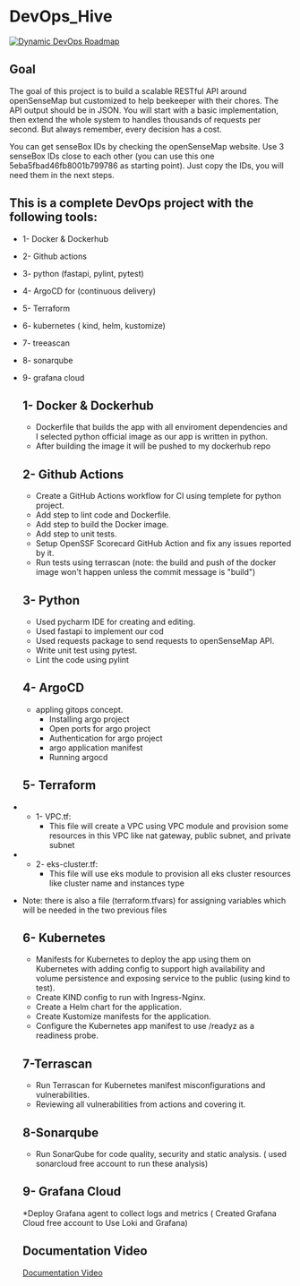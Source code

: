# DevOps_Hive
[![Dynamic DevOps Roadmap](https://devopshive.net/badges/dynamic-devops-roadmap.svg)](https://github.com/DevOpsHiveHQ/dynamic-devops-roadmap)

## Goal
The goal of this project is to build a scalable RESTful API around openSenseMap but customized to help beekeeper with their chores. The API output should be in JSON. You will start with a basic implementation, then extend the whole system to handles thousands of requests per second. But always remember, every decision has a cost.

You can get senseBox IDs by checking the openSenseMap website. Use 3 senseBox IDs close to each other (you can use this one 5eba5fbad46fb8001b799786 as starting point). Just copy the IDs, you will need them in the next steps.


## This is a complete DevOps project with the following tools:
* 1- Docker & Dockerhub
* 2- Github actions
* 3- python (fastapi, pylint, pytest)
* 4- ArgoCD for (continuous delivery)
* 5- Terraform
* 6- kubernetes ( kind, helm, kustomize) 
* 7- treeascan 
* 8- sonarqube
* 9- grafana cloud 


  ## 1- Docker & Dockerhub
  * Dockerfile that builds the app with all enviroment dependencies and I selected python official image as our app is written in python.
  * After building the image it will be pushed to my dockerhub repo 

  ## 2- Github Actions
  * Create a GitHub Actions workflow for CI using templete for python project.
  * Add step to lint code and Dockerfile.
  * Add step to build the Docker image.
  * Add step to unit tests.
  * Setup OpenSSF Scorecard GitHub Action and fix any issues reported by it.
  * Run tests using terrascan
    (note: the build and push of the docker image won't happen unless the commit message is "build")
 
  ## 3- Python
  * Used pycharm IDE for creating and editing.
  * Used fastapi to implement our cod
  * Used requests package to send requests to openSenseMap API.
  * Write unit test using pytest.
  * Lint the code using pylint 

  ## 4- ArgoCD
  * appling gitops concept.
    -	Installing argo project
    -	Open ports for argo project
    -	Authentication for argo project
    -	argo application manifest
    -	Running argocd

  ## 5- Terraform
*  * 1- VPC.tf:
     * This file will create a VPC using VPC module and provision some resources in this VPC like nat gateway, public subnet, and private subnet
*  * 2- eks-cluster.tf:
     * This file will use eks module to provision all eks cluster resources  like cluster name and instances type

* Note: there is also a file (terraform.tfvars) for assigning variables which will be needed in the two previous files

  ## 6- Kubernetes
  * Manifests for Kubernetes to deploy the app using them on Kubernetes with adding config to support high availability and volume persistence and exposing service to the public (using kind to test).
  * Create KIND config to run with Ingress-Nginx.
  * Create a Helm chart for the application.
  * Create Kustomize manifests for the application.
  * Configure the Kubernetes app manifest to use /readyz as a readiness probe.

  ## 7-Terrascan
  * Run Terrascan for Kubernetes manifest misconfigurations and vulnerabilities.
  * Reviewing all vulnerabilities from actions and covering it.

  ## 8-Sonarqube
  * Run SonarQube for code quality, security and static analysis. ( used sonarcloud free account to run these analysis)

  ## 9- Grafana Cloud
  *Deploy Grafana agent to collect logs and metrics ( Created Grafana Cloud free account to Use Loki and Grafana)




  ## Documentation Video
  [Documentation Video](https://drive.google.com/file/d/1oXiwBw1x8I74WqWtPPXU72px6nxs7c2T/view?usp=sharing)

